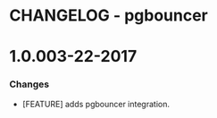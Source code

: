 # CHANGELOG - pgbouncer

1.0.003-22-2017
==================

### Changes

* [FEATURE] adds pgbouncer integration.
